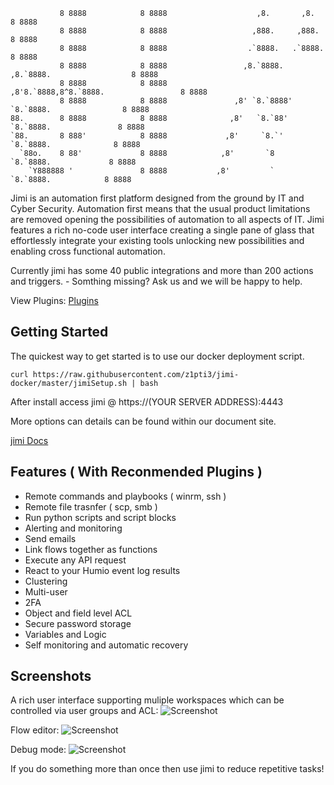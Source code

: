 
```
           8 8888            8 8888                    ,8.       ,8.                     8 8888
           8 8888            8 8888                   ,888.     ,888.                    8 8888
           8 8888            8 8888                  .`8888.   .`8888.                   8 8888
           8 8888            8 8888                 ,8.`8888. ,8.`8888.                  8 8888
           8 8888            8 8888                ,8'8.`8888,8^8.`8888.                 8 8888
           8 8888            8 8888               ,8' `8.`8888' `8.`8888.                8 8888
88.        8 8888            8 8888              ,8'   `8.`88'   `8.`8888.               8 8888
`88.       8 888'            8 8888             ,8'     `8.`'     `8.`8888.              8 8888
  `88o.    8 88'             8 8888            ,8'       `8        `8.`8888.             8 8888
    `Y888888 '               8 8888           ,8'         `         `8.`8888.            8 8888
```
Jimi is an automation first platform designed from the ground by IT and Cyber Security. Automation first means that the usual product limitations are removed opening the possibilities of automation to all aspects of IT. Jimi features a rich no-code user interface creating a single pane of glass that effortlessly integrate your existing tools unlocking new possibilities and enabling cross functional automation.

Currently jimi has some 40 public integrations and more than 200 actions and triggers. - Somthing missing? Ask us and we will be happy to help.

View Plugins: [Plugins](https://github.com/topics/jimiplugin)

## Getting Started

The quickest way to get started is to use our docker deployment script.

`curl https://raw.githubusercontent.com/z1pti3/jimi-docker/master/jimiSetup.sh | bash`

After install access jimi @ https://(YOUR SERVER ADDRESS):4443

More options can details can be found within our document site.

[jimi Docs](https://z1pti3.github.io/jimiDocs)

## Features ( With Reconmended Plugins )
* Remote commands and playbooks ( winrm, ssh )
* Remote file trasnfer ( scp, smb )
* Run python scripts and script blocks
* Alerting and monitoring
* Send emails
* Link flows together as functions
* Execute any API request
* React to your Humio event log results
* Clustering
* Multi-user
* 2FA
* Object and field level ACL
* Secure password storage
* Variables and Logic
* Self monitoring and automatic recovery

## Screenshots

A rich user interface supporting muliple workspaces which can be controlled via user groups and ACL:
![Screenshot](https://github.com/z1pti3/jimi/raw/v2.0/examples/screenshots/conducts.png)

Flow editor:
![Screenshot](https://github.com/z1pti3/jimi/raw/v2.0/examples/screenshots/flow_new.png)

Debug mode:
![Screenshot](https://github.com/z1pti3/jimi/raw/v2.0/examples/screenshots/debug.png)

If you do something more than once then use jimi to reduce repetitive tasks!
